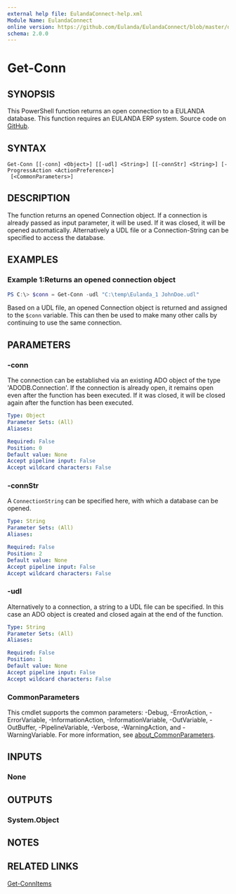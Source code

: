 ```yaml
---
external help file: EulandaConnect-help.xml
Module Name: EulandaConnect
online version: https://github.com/Eulanda/EulandaConnect/blob/master/docs/Get-Conn.md
schema: 2.0.0
---
```


# Get-Conn

## SYNOPSIS
This PowerShell function returns an open connection to a EULANDA database. This function requires an EULANDA ERP system. Source code on [GitHub](https://github.com/Eulanda/EulandaConnect/blob/master/source/public/Get-Conn.ps1).

## SYNTAX

```
Get-Conn [[-conn] <Object>] [[-udl] <String>] [[-connStr] <String>] [-ProgressAction <ActionPreference>]
 [<CommonParameters>]
```

## DESCRIPTION
The function returns an opened Connection object. If a connection is already passed as input parameter, it will be used. If it was closed, it will be opened automatically. Alternatively a UDL file or a Connection-String can be specified to access the database.

## EXAMPLES

### Example 1:Returns an opened connection object
```powershell
PS C:\> $conn = Get-Conn -udl "C:\temp\Eulanda_1 JohnDoe.udl"
```

Based on a UDL file, an opened Connection object is returned and assigned to the `$conn` variable. This can then be used to make many other calls by continuing to use the same connection.

## PARAMETERS

### -conn
The connection can be established via an existing ADO object of the type 'ADODB.Connection'. If the connection is already open, it remains open even after the function has been executed. If it was closed, it will be closed again after the function has been executed.

```yaml
Type: Object
Parameter Sets: (All)
Aliases:

Required: False
Position: 0
Default value: None
Accept pipeline input: False
Accept wildcard characters: False
```

### -connStr
A `ConnectionString` can be specified here, with which a database can be opened.

```yaml
Type: String
Parameter Sets: (All)
Aliases:

Required: False
Position: 2
Default value: None
Accept pipeline input: False
Accept wildcard characters: False
```

### -udl
Alternatively to a connection, a string to a UDL file can be specified. In this case an ADO object is created and closed again at the end of the function.

```yaml
Type: String
Parameter Sets: (All)
Aliases:

Required: False
Position: 1
Default value: None
Accept pipeline input: False
Accept wildcard characters: False
```


### CommonParameters
This cmdlet supports the common parameters: -Debug, -ErrorAction, -ErrorVariable, -InformationAction, -InformationVariable, -OutVariable, -OutBuffer, -PipelineVariable, -Verbose, -WarningAction, and -WarningVariable. For more information, see [about_CommonParameters](http://go.microsoft.com/fwlink/?LinkID=113216).

## INPUTS

### None

## OUTPUTS

### System.Object
## NOTES

## RELATED LINKS

[Get-ConnItems](./functions/Get-ConnItems.md)




